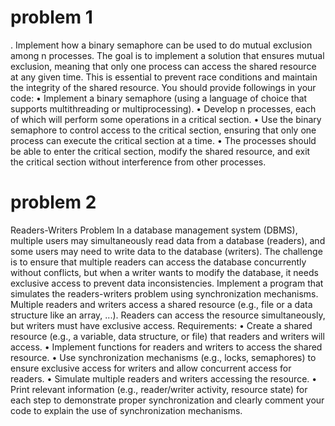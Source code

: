 # problem 1
. Implement how a binary semaphore can be used to do mutual exclusion among
n processes. The goal is to implement a solution that ensures mutual exclusion,
meaning that only one process can access the shared resource at any given time.
This is essential to prevent race conditions and maintain the integrity of the shared
resource. You should provide followings in your code:
• Implement a binary semaphore (using a language of choice that supports multithreading or multiprocessing).
• Develop n processes, each of which will perform some operations in a critical
section.
• Use the binary semaphore to control access to the critical section, ensuring
that only one process can execute the critical section at a time.
• The processes should be able to enter the critical section, modify the shared
resource, and exit the critical section without interference from other processes.
# problem 2
Readers-Writers Problem
In a database management system (DBMS), multiple users may simultaneously
read data from a database (readers), and some users may need to write data to
the database (writers). The challenge is to ensure that multiple readers can access
the database concurrently without conflicts, but when a writer wants to modify the
database, it needs exclusive access to prevent data inconsistencies.
Implement a program that simulates the readers-writers problem using synchronization mechanisms. Multiple readers and writers access a shared resource (e.g., file or
a data structure like an array, ...). Readers can access the resource simultaneously,
but writers must have exclusive access.
Requirements:
• Create a shared resource (e.g., a variable, data structure, or file) that readers
and writers will access.
• Implement functions for readers and writers to access the shared resource.
• Use synchronization mechanisms (e.g., locks, semaphores) to ensure exclusive
access for writers and allow concurrent access for readers.
• Simulate multiple readers and writers accessing the resource.
• Print relevant information (e.g., reader/writer activity, resource state) for each
step to demonstrate proper synchronization and clearly comment your code to
explain the use of synchronization mechanisms.
